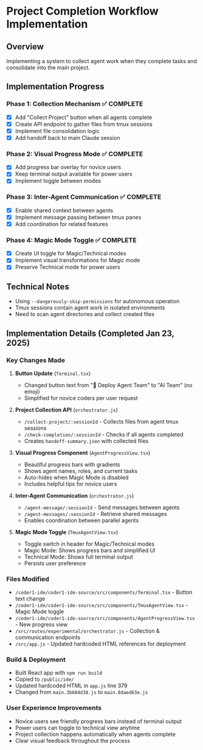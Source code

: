 # Project Completion Workflow Implementation

## Overview
Implementing a system to collect agent work when they complete tasks and consolidate into the main project.

## Implementation Progress

### Phase 1: Collection Mechanism ✅ COMPLETE
- [x] Add "Collect Project" button when all agents complete
- [x] Create API endpoint to gather files from tmux sessions
- [x] Implement file consolidation logic
- [x] Add handoff back to main Claude session

### Phase 2: Visual Progress Mode ✅ COMPLETE
- [x] Add progress bar overlay for novice users
- [x] Keep terminal output available for power users
- [x] Implement toggle between modes

### Phase 3: Inter-Agent Communication ✅ COMPLETE
- [x] Enable shared context between agents
- [x] Implement message passing between tmux panes
- [x] Add coordination for related features

### Phase 4: Magic Mode Toggle ✅ COMPLETE
- [x] Create UI toggle for Magic/Technical modes
- [x] Implement visual transformations for Magic mode
- [x] Preserve Technical mode for power users

## Technical Notes
- Using `--dangerously-skip-permissions` for autonomous operation
- Tmux sessions contain agent work in isolated environments
- Need to scan agent directories and collect created files

## Implementation Details (Completed Jan 23, 2025)

### Key Changes Made

1. **Button Update** (`Terminal.tsx`)
   - Changed button text from "🚀 Deploy Agent Team" to "AI Team" (no emoji)
   - Simplified for novice coders per user request

2. **Project Collection API** (`orchestrator.js`)
   - `/collect-project/:sessionId` - Collects files from agent tmux sessions
   - `/check-completion/:sessionId` - Checks if all agents completed
   - Creates `handoff-summary.json` with collected files

3. **Visual Progress Component** (`AgentProgressView.tsx`)
   - Beautiful progress bars with gradients
   - Shows agent names, roles, and current tasks
   - Auto-hides when Magic Mode is disabled
   - Includes helpful tips for novice users

4. **Inter-Agent Communication** (`orchestrator.js`)
   - `/agent-message/:sessionId` - Send messages between agents
   - `/agent-messages/:sessionId` - Retrieve shared messages
   - Enables coordination between parallel agents

5. **Magic Mode Toggle** (`TmuxAgentView.tsx`)
   - Toggle switch in header for Magic/Technical modes
   - Magic Mode: Shows progress bars and simplified UI
   - Technical Mode: Shows full terminal output
   - Persists user preference

### Files Modified
- `/coder1-ide/coder1-ide-source/src/components/Terminal.tsx` - Button text change
- `/coder1-ide/coder1-ide-source/src/components/TmuxAgentView.tsx` - Magic Mode toggle
- `/coder1-ide/coder1-ide-source/src/components/AgentProgressView.tsx` - New progress view
- `/src/routes/experimental/orchestrator.js` - Collection & communication endpoints
- `/src/app.js` - Updated hardcoded HTML references for deployment

### Build & Deployment
- Built React app with `npm run build`
- Copied to `/public/ide/`
- Updated hardcoded HTML in `app.js` line 379
- Changed from `main.3b684d38.js` to `main.8daed63e.js`

### User Experience Improvements
- Novice users see friendly progress bars instead of terminal output
- Power users can toggle to technical view anytime
- Project collection happens automatically when agents complete
- Clear visual feedback throughout the process